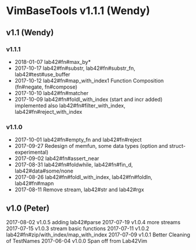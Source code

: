 # VimBaseTools v1.1.1 (Wendy)

## v1.1 (Wendy)

### v1.1.1

* 2018-01-07  lab42#fn#max_by*
* 2017-10-17  lab42#fn#substr, lab42#fn#substr_fn, lab42#test#use_buffer
* 2017-10-12  lab42#fn#map_with_index1
              Function Composition (fn#negate, fn#compose)
* 2017-10-10  lab42#fn#matcher
* 2017-10-09  lab42#fn#foldl_with_index (start and incr added) implemented also
              lab42#fn#filter_with_index, lab42#fn#reject_with_index

### v1.1.0 

* 2017-10-01 lab42#fn#empty_fn and lab42#fn#reject
* 2017-09-27 Redesign of memfun, some data types (option and struct-experimental)
* 2017-09-02 lab42#fn#assert_near
* 2017-08-31 lab42#fn#foldwhile, lab42#fn#fin_d, lab42#data#some/none
* 2017-08-26 lab42#fn#foldl_with_index, lab42#fn#foldln, lab42#fn#mapn
* 2017-08-11 Remove stream, lab42#str and lab42#rgx

## v1.0 (Peter)
2017-08-02 v1.0.5 adding lab42#parse
2017-07-19 v1.0.4 more streams
2017-07-15 v1.0.3 stream basic functions
2017-07-11 v1.0.2 lab42#fn#zip/with_index/map_with\_index
2017-07-09 v1.0.1 Better Cleaning of TestNames
2017-06-04 v1.0.0 Span off from Lab42Vim
